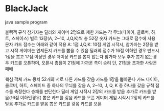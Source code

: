 # BlackJack
java sample program



 
 블랙잭 규칙
참가자는 딜러와 게이머 2명으로 제한
카드는 각 무늬(다이아, 클로버, 하트, 스페이스) 별로 13장(A, 2~10, J,Q,K)씩 총 52장
숫자 카드는 그대로 점수에 사용
문자 카드 점수는 아래와 같이 적용
A: 1점
J,Q,K: 10점
게임 시작시, 참가자는 2장을 받고 시작
게이머는 언제든지 카드를 뽑을 수 있음
딜러의 점수가
16점 이하인 경우 반드시 1장을 뽑고
17점 이상인 경우 더이상 카드를 뽑지 않는다
참가자 모두 추가 뽑기 없는경우 카드를 오픈하며, 오픈시 총점이 21점에 가까운 측이 승리
단, 21점을 초과한 사람은 패배



핵심 객체
카드 뭉치
52개의 서로 다른 카드를 갖음
카드를 1장을 뽑아준다
카드
다이아, 클로버, 하트, 스페이드 중 하나의 무늬를 갖음
A, 2~10, J, Q, K 중 하나를 갖음
규칙
점수를 측정한다
승패를 판단한다
딜러
게임 시작시 2장의 카드를 받음
추가로 카드를 받음(16점 이하인경우)
뽑은 카드를 갖음
카드를 오픈
게이머
게임 시작시 2장의 카드를 받음
추가로 카드를 받음
뽑은 카드를 갖음
카드를 오픈
 
